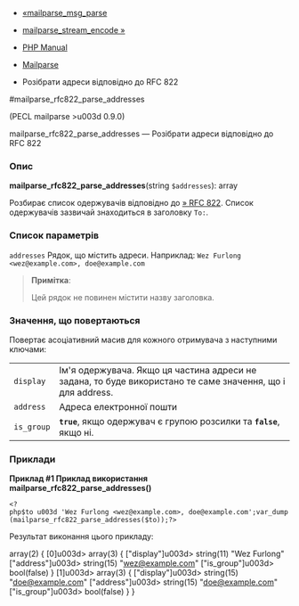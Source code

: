 - [«mailparse_msg_parse](function.mailparse-msg-parse.md)
- [mailparse_stream_encode »](function.mailparse-stream-encode.md)

- [PHP Manual](index.md)
- [Mailparse](ref.mailparse.md)
- Розібрати адреси відповідно до RFC 822

#mailparse_rfc822_parse_addresses

(PECL mailparse \>u003d 0.9.0)

mailparse_rfc822_parse_addresses — Розібрати адреси відповідно до RFC
822

### Опис

**mailparse_rfc822_parse_addresses**(string `$addresses`): array

Розбирає список одержувачів відповідно до [» RFC 822](http://www.faqs.org/rfcs/rfc822). Список одержувачів зазвичай
знаходиться в заголовку `To:`.

### Список параметрів

`addresses`
Рядок, що містить адреси. Наприклад:
`Wez Furlong <wez@example.com>, doe@example.com`

> **Примітка**:
>
> Цей рядок не повинен містити назву заголовка.

### Значення, що повертаються

Повертає асоціативний масив для кожного отримувача з наступними
ключами:

|            |                                                                                                            |
| ---------- | ---------------------------------------------------------------------------------------------------------- |
| `display`  | Ім'я одержувача. Якщо ця частина адреси не задана, то буде використано те саме значення, що і для address. |
| `address`  | Адреса електронної пошти                                                                                   |
| `is_group` | **`true`**, якщо одержувач є групою розсилки та **`false`**, якщо ні.                                      |

### Приклади

**Приклад #1 Приклад використання
**mailparse_rfc822_parse_addresses()****

` <?php$to u003d 'Wez Furlong <wez@example.com>, doe@example.com';var_dump(mailparse_rfc822_parse_addresses($to));?> `

Результат виконання цього прикладу:

array(2) {
[0]u003d>
array(3) {
["display"]u003d>
string(11) "Wez Furlong"
["address"]u003d>
string(15) "wez@example.com"
["is_group"]u003d>
bool(false)
}
[1]u003d>
array(3) {
["display"]u003d>
string(15) "doe@example.com"
["address"]u003d>
string(15) "doe@example.com"
["is_group"]u003d>
bool(false)
}
}
